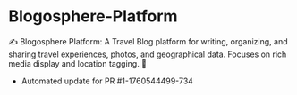# Blogosphere-Platform
✍️ Blogosphere Platform: A Travel Blog platform for writing, organizing, and sharing travel experiences, photos, and geographical data. Focuses on rich media display and location tagging. 📝


- Automated update for PR #1-1760544499-734